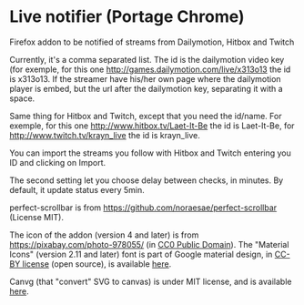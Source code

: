 # Live notifier (Portage Chrome)
Firefox addon to be notified of streams from Dailymotion, Hitbox and Twitch

Currently, it's a comma separated list. The id is the dailymotion video key (for exemple, for this one http://games.dailymotion.com/live/x313o13 the id is x313o13. If the streamer have his/her own page where the dailymotion player is embed, but the url after the dailymotion key, separating it with a space.

Same thing for Hitbox and Twitch, except that you need the id/name. For exemple, for this one http://www.hitbox.tv/Laet-It-Be the id is Laet-It-Be, for http://www.twitch.tv/krayn_live the id is krayn_live.

You can import the streams you follow with Hitbox and Twitch entering you ID and clicking on Import.

The second setting let you choose delay between checks, in minutes. By default, it update status every 5min.

perfect-scrollbar is from https://github.com/noraesae/perfect-scrollbar (License MIT).

The icon of the addon (version 4 and later) is from https://pixabay.com/photo-978055/ (in [CC0 Public Domain](https://pixabay.com/fr/service/terms/#usage)). The "Material Icons" (version 2.11 and later) font is part of Google material design, in [CC-BY license](https://creativecommons.org/licenses/by/4.0/) (open source), is available [here](https://google.github.io/material-design-icons/).

Canvg (that "convert" SVG to canvas) is under MIT license, and is available [here](https://github.com/gabelerner/canvg).
